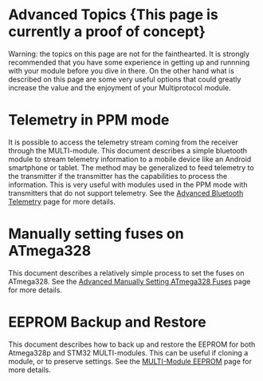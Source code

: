 # Advanced Topics {This page is currently a proof of concept}
Warning: the topics on this page are not for the fainthearted.  It is strongly recommended that you have some experience in getting up and runnning with your module before you dive in there.  On the other hand what is described on this page are some very useful options that could greatly increase the value and the enjoyment of your Multiprotocol module.

# Telemetry in PPM mode
It is possible to access the telemetry stream coming from the receiver through the MULTI-module. This document describes a simple bluetooth module to stream telemetry information to a mobile device like an Android smartphone or tablet.  The method may be generalized to feed telemetry to the transmitter if the transmitter has the capabilities to process the information.  This is very useful with modules used in the PPM mode with transmitters that do not support telemetry.  See the [Advanced Bluetooth Telemetry](Advanced_Bluetooth_Telemetry.md) page for more details.  

# Manually setting fuses on ATmega328
This document describes a relatively simple process to set the fuses on ATmega328.   See the [Advanced Manually Setting ATmega328 Fuses](Advanced_Manually_Setting_ATmega328_Fuses.md) page for more details.  

# EEPROM Backup and Restore
This document describes how to back up and restore the EEPROM for both Atmega328p and STM32 MULTI-modules.  This can be useful if cloning a module, or to preserve settings.  See the [MULTI-Module EEPROM](EEPROM.md) page for more details.
